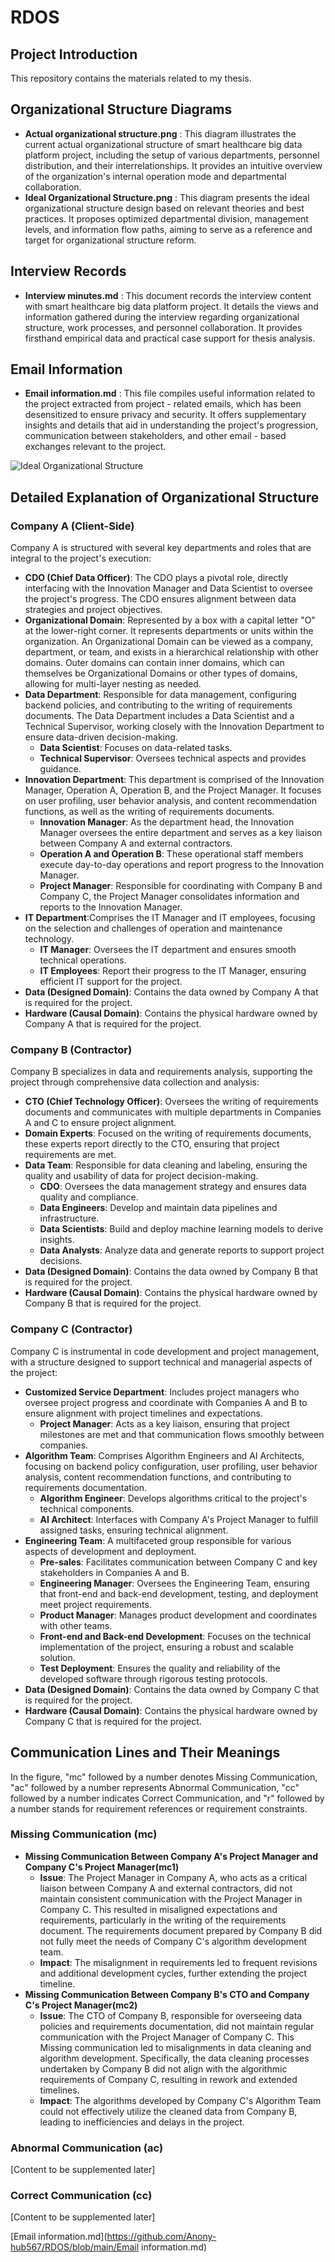 # RDOS

## Project Introduction

This repository contains the materials related to my thesis.

## Organizational Structure Diagrams

* **Actual organizational structure.png** : This diagram illustrates the current actual organizational structure of smart healthcare big data platform project, including the setup of various departments, personnel distribution, and their interrelationships. It provides an intuitive overview of the organization's internal operation mode and departmental collaboration.
* **Ideal Organizational Structure.png** : This diagram presents the ideal organizational structure design based on relevant theories and best practices. It proposes optimized departmental division, management levels, and information flow paths, aiming to serve as a reference and target for organizational structure reform.

## Interview Records

* **Interview minutes.md** : This document records the interview content with smart healthcare big data platform project. It details the views and information gathered during the interview regarding organizational structure, work processes, and personnel collaboration. It provides firsthand empirical data and practical case support for thesis analysis.

## Email Information

- **Email information.md** : This file compiles useful information related to the project extracted from project - related emails, which has been desensitized to ensure privacy and security. It offers supplementary insights and details that aid in understanding the project's progression, communication between stakeholders, and other email - based exchanges relevant to the project.

![Ideal Organizational Structure](images/Ideal_Organizational_Structure.png)

## Detailed Explanation of Organizational Structure

### Company A (Client-Side)

Company A is structured with several key departments and roles that are integral to the project's execution:

- **CDO (Chief Data Officer)**: The CDO plays a pivotal role, directly interfacing with the Innovation Manager and Data Scientist to oversee the project's progress. The CDO ensures alignment between data strategies and project objectives.
- **Organizational Domain**: Represented by a box with a capital letter "O" at the lower-right corner. It represents departments or units within the organization. An Organizational Domain can be viewed as a company, department, or team, and exists in a hierarchical relationship with other domains. Outer domains can contain inner domains, which can themselves be Organizational Domains or other types of domains, allowing for multi-layer nesting as needed.
- **Data Department**: Responsible for data management, configuring backend policies, and contributing to the writing of requirements documents. The Data Department includes a Data Scientist and a Technical Supervisor, working closely with the Innovation Department to ensure data-driven decision-making.
  - **Data Scientist**: Focuses on data-related tasks.
  - **Technical Supervisor**: Oversees technical aspects and provides guidance.
- **Innovation Department**: This department is comprised of the Innovation Manager, Operation A, Operation B, and the Project Manager. It focuses on user profiling, user behavior analysis, and content recommendation functions, as well as the writing of requirements documents.
  - **Innovation Manager**: As the department head, the Innovation Manager oversees the entire department and serves as a key liaison between Company A and external contractors.
  - **Operation A and Operation B**: These operational staff members execute day-to-day operations and report progress to the Innovation Manager.
  - **Project Manager**: Responsible for coordinating with Company B and Company C, the Project Manager consolidates information and reports to the Innovation Manager.
- **IT Department**:Comprises the IT Manager and IT employees, focusing on the selection and challenges of operation and maintenance technology.
  - **IT Manager**: Oversees the IT department and ensures smooth technical operations.
  - **IT Employees**: Report their progress to the IT Manager, ensuring efficient IT support for the project.
- **Data (Designed Domain)**: Contains the data owned by Company A that is required for the project.
- **Hardware (Causal Domain)**: Contains the physical hardware owned by Company A that is required for the project.

### Company B (Contractor)

Company B specializes in data and requirements analysis, supporting the project through comprehensive data collection and analysis:

- **CTO (Chief Technology Officer)**: Oversees the writing of requirements documents and communicates with multiple departments in Companies A and C to ensure project alignment.
- **Domain Experts**: Focused on the writing of requirements documents, these experts report directly to the CTO, ensuring that project requirements are met.
- **Data Team**: Responsible for data cleaning and labeling, ensuring the quality and usability of data for project decision-making.
  - **CDO**: Oversees the data management strategy and ensures data quality and compliance.
  - **Data Engineers**: Develop and maintain data pipelines and infrastructure.
  - **Data Scientists**: Build and deploy machine learning models to derive insights.
  - **Data Analysts**: Analyze data and generate reports to support project decisions.
- **Data (Designed Domain)**: Contains the data owned by Company B that is required for the project.
- **Hardware (Causal Domain)**: Contains the physical hardware owned by Company B that is required for the project.

### Company C (Contractor)

Company C is instrumental in code development and project management, with a structure designed to support technical and managerial aspects of the project:

- **Customized Service Department**: Includes project managers who oversee project progress and coordinate with Companies A and B to ensure alignment with project timelines and expectations.
  - **Project Manager**: Acts as a key liaison, ensuring that project milestones are met and that communication flows smoothly between companies.
- **Algorithm Team**: Comprises Algorithm Engineers and AI Architects, focusing on backend policy configuration, user profiling, user behavior analysis, content recommendation functions, and contributing to requirements documentation.
  - **Algorithm Engineer**: Develops algorithms critical to the project's technical components.
  - **AI Architect**: Interfaces with Company A's Project Manager to fulfill assigned tasks, ensuring technical alignment.
- **Engineering Team**: A multifaceted group responsible for various aspects of development and deployment.
  - **Pre-sales**: Facilitates communication between Company C and key stakeholders in Companies A and B.
  - **Engineering Manager**: Oversees the Engineering Team, ensuring that front-end and back-end development, testing, and deployment meet project requirements.
  - **Product Manager**: Manages product development and coordinates with other teams.
  - **Front-end and Back-end Development**: Focuses on the technical implementation of the project, ensuring a robust and scalable solution.
  - **Test Deployment**: Ensures the quality and reliability of the developed software through rigorous testing protocols.
- **Data (Designed Domain)**: Contains the data owned by Company C that is required for the project.
- **Hardware (Causal Domain)**: Contains the physical hardware owned by Company C that is required for the project.

## Communication Lines and Their Meanings

In the figure, "mc" followed by a number denotes Missing Communication, "ac" followed by a number represents Abnormal Communication, "cc" followed by a number indicates Correct Communication, and "r" followed by a number stands for requirement references or requirement constraints.

### Missing Communication (mc)

- **Missing Communication Between Company A's Project Manager and Company C's Project Manager(mc1)**
  - **Issue**: The Project Manager in Company A, who acts as a critical liaison between Company A and external contractors, did not maintain consistent communication with the Project Manager in Company C. This resulted in misaligned expectations and requirements, particularly in the writing of the requirements document. The requirements document prepared by Company B did not fully meet the needs of Company C's algorithm development team.
  - **Impact**: The misalignment in requirements led to frequent revisions and additional development cycles, further extending the project timeline.
- **Missing Communication Between Company B's CTO and Company C's Project Manager(mc2)**
  - **Issue**: The CTO of Company B, responsible for overseeing data policies and requirements documentation, did not maintain regular communication with the Project Manager of Company C. This Missing communication led to misalignments in data cleaning and algorithm development. Specifically, the data cleaning processes undertaken by Company B did not align with the algorithmic requirements of Company C, resulting in rework and extended timelines.
  - **Impact**: The algorithms developed by Company C's Algorithm Team could not effectively utilize the cleaned data from Company B, leading to inefficiencies and delays in the project.

### Abnormal Communication (ac)

[Content to be supplemented later]

### Correct Communication (cc)

[Content to be supplemented later]

[Email information.md](https://github.com/Anony-hub567/RDOS/blob/main/Email information.md)
